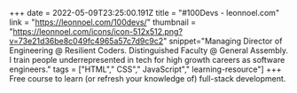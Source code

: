 +++
date = 2022-05-09T23:25:00.191Z
title = "#100Devs - leonnoel.com"
link = "https://leonnoel.com/100devs/"
thumbnail = "https://leonnoel.com/icons/icon-512x512.png?v=73e21d36be8c049fc4965a57c7d9c9c2"
snippet="Managing Director of Engineering @ Resilient Coders. Distinguished Faculty @ General Assembly. I train people underrepresented in tech for high growth careers as software engineers."
tags = ["HTML"," CSS"," JavaScript"," learning-resource"]
+++
Free course to learn (or refresh your knowledge of) full-stack development.
